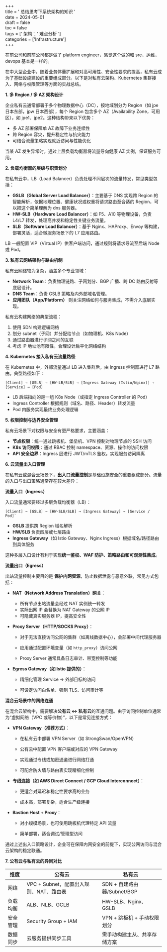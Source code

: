 +++  
title = ' 总结思考下系统架构的知识 '  
date = 2024-05-01  
draft = false  
toc = false  
tags = [' 架构 ', ' 难点分析 ']  
categories = ['Infrastructure']  
+++

在前公司和前前公司都是做了 platform engineer，感觉这个做的和 sre，运维，devops 基本是一样的。

<!--more-->

在中大型企业中，随着业务体量扩展和对高可用性、安全性要求的提高，私有云成为了基础设施建设的重要组成部分。以下是对私有云架构、Kubernetes 集群接入、网络与权限管理等方面的实战总结。

**1. 多 Region / 多 AZ 架构设计**

企业私有云通常部署于多个物理数据中心（DC），按地域划分为 Region（如 jpe 日本东部，jpw 日本西部），每个 Region 包含多个 AZ（Availability Zone，可用区），如 jpe1、jpe2。这种结构带来以下优势：
- 多 AZ 部署保障单 AZ 故障下业务连续性
- 跨 Region 容灾，提升稳定性与抗灾能力
- 可结合流量策略实现就近访问与性能优化

当某 AZ 发生异常时，通过上层负载均衡器将流量导向健康 AZ 实例，保证服务可用。

**2. 负载均衡器的层级与职责划分**

在私有云中，LB（Load Balancer）负责处理不同层次的流量转发，常见类型包括：
- **GSLB（Global Server Load Balancer）**：主要基于 DNS 实现跨 Region 的智能解析，依据地理位置、健康状况或权重将请求路由至合适的 Region，可以把这个简单理解为 dns 服务器。
- **HW-SLB（Hardware Load Balancer）**：如 F5、A10 等物理设备，负责 L4/L7 转发，处理高并发和稳定性关键业务流量。
- **SLB（Software Load Balancer）**：基于 Nginx、HAProxy、Envoy 等构建，部署灵活，适合微服务场景下的 L7 应用路由。

LB 一般配置 VIP（Virtual IP）供客户端访问，通过规则将请求导流至后端 Node 或 Pod。

**3. 私有云网络架构与路由机制**

私有云网络较为复杂，涵盖多个专业领域：
- **Network Team**：负责物理链路、子网划分、BGP 广播、跨 DC 路由反射等底层设计。
- **DNS Team**：负责 GSLB 策略及内外部域名管理。
- **应用团队（App/Platform）** 则关注网络如何与服务集成，不需介入底层实现。

私有云构建网络的典型流程：
1. 使用 SDN 构建逻辑网络
2. 划分 subnet（子网）并分配给节点（如物理机、K8s Node）
3. 通过路由器进行子网之间的互联
4. 考虑 IP 地址池有限性，合理设计扁平化网络结构

**4. Kubernetes 接入私有云流量路径**

在 Kubernetes 中，外部流量通过 LB 进入集群后，由 Ingress 控制器进行 L7 路由。典型路径如下：

```shell
[Client] → [GSLB] → [HW-LB/SLB] → [Ingress Gateway (Istio/Nginx)] → [Service] → [Pod]
```

- LB 后端指向的是一组 K8s Node（或指定 Ingress Controller 的 Pod）
- Ingress Controller 根据规则（域名、路径、Header）转发流量
- Pod 内服务实现最终业务处理逻辑

**5. 权限控制与边界安全管理**

私有云场景下对权限与安全有更严格要求，主要涵盖：
- **节点权限**：统一通过跳板机、堡垒机、VPN 控制对物理节点的 SSH 访问
- **K8s 访问权限**：通过 RBAC 控制 namespace、资源、操作的访问权限
- **API 安全边界**：Ingress 层进行 JWT/mTLS 鉴权，实现服务访问隔离

**6. 云流量出入口管理**

在私有云或混合云场景下，**出入口流量控制**是基础设施安全的重要组成部分。流量的入口与出口策略通常存在较大差异：

**流量入口（Ingress）**

入口流量通常要经过多层负载均衡器（LB）：
```shell
[Client] → [GSLB] → [HW-SLB/SLB] → [Ingress Gateway] → [Service / Pod]`
```
- **GSLB** 提供跨 Region 域名解析
- **HW/SLB** 负责四层或七层路由
- **Ingress Gateway**（如 Istio Gateway、Nginx Ingress）根据域名/路径路由到具体服务

这种多层入口设计有利于实现**统一鉴权、WAF 防护、策略路由和可观测性集成**。

**流量出口（Egress）**

出站流量控制主要目的是 **保护内网资源**，防止数据泄露与恶意外联，常见方式包括：

- **NAT（Network Address Translation）网关**：
    - 所有节点出站流量会经过 NAT 实例统一转发
    - 实际出网 IP 会替换为 NAT Gateway 的公网 IP
    - 可隐藏真实服务器 IP，提高安全性
- **Proxy Server（HTTP/SOCKS Proxy）**：
    
    - 对于无法直接访问公网的集群（如离线数据中心），会部署中间代理服务器
        
    - 应用通过配置环境变量（如 `http_proxy`）访问公网
        
    - Proxy Server 通常具备日志审计、带宽控制等功能
        
- **Egress Gateway（如 Istio 提供的）**：
    
    - 精细化管理 Service → 外部目标的访问
        
    - 可设定访问白名单、强制 TLS、访问审计等
        

 **混合云场景中的网络连通**

在混合云架构中，需要解决**公有云 ↔ 私有云**的互通问题。由于访问控制单位通常为“虚拟网络（VPC 或等价物）”，以下是常见连接方式：

- **VPN Gateway（推荐方式）**：
    
    - 在私有云中部署 VPN Server（如 StrongSwan/OpenVPN）
        
    - 公有云中配置 VPN 客户端或对应的 VPN Gateway
        
    - 实现通过专线或加密通道进行网络打通
        
    - 可配合防火墙与路由表实现精细化控制
        
- **专线连接（如 AWS Direct Connect / GCP Cloud Interconnect）**：
    
    - 更适合对延迟和稳定性要求高的业务
        
    - 成本高，部署复杂，适合生产级连接
        
- **Bastion Host + Proxy**：
    
    - 对小规模场景，也可使用跳板机代理特定 API 流量
        
    - 简单部署，适合调试/管理型访问
        

通过上述出入口策略设计，企业可在保障内网安全的前提下，实现公网访问与混合云架构的稳定联通。

**7. 公有云与私有云的异同对比**

|维度|公有云|私有云|
|---|---|---|
|网络|VPC + Subnet，配置出入规则、NAT、路由表|SDN + 自建路由器/Subnet/BGP|
|负载均衡|ALB、NLB、GCLB|HW-SLB、Nginx、GSLB|
|安全管理|Security Group + IAM|VPN + 跳板机 + 手动权限划分|
|数据同步|云服务提供同步工具|需手动构建主从、共享存储方案|
